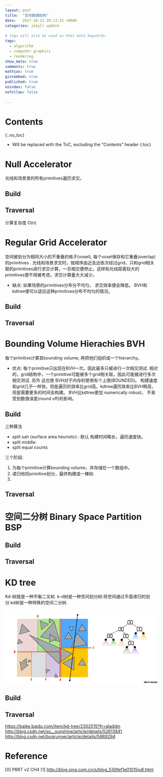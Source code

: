 ```yaml
---
layout: post
title:  "空间数据结构"
date:   2017-10-21 20:13:15 +0800
categories: jekyll update

# tags will also be used as html meta keywords.
tags:
  - algorithm
  - computer graphics
  - rendering
show_meta: true
comments: true
mathjax: true
gistembed: true
published: true
noindex: false
nofollow: false

---
```


# Contents
{:.no_toc}

* Will be replaced with the ToC, excluding the "Contents" header
{:toc}

# **Null Accelerator**

光线和场景里的所有primitives遍历求交。


## Build


## Traversal

计算复杂度 
O(n)

# **Regular Grid Accelerator**

空间被划分为相同大小的不重叠的格子(voxel), 每个voxel保存和它重叠(overlap)的primitives . 光线和场景求交时，按顺序由近及远依次经过grid，只和grid相关联的primitives进行求交计算，一旦相交便停止。这样和光线距离较大的primitives便不用被考虑，求交计算量大大减少。

- 缺点:  如果场景的primitives分布分不均匀， 求交效率便会降低。 BVH和kdtree便可以适应这种primitives分布不均匀的情况。

## Build


## Traversal



# **Bounding Volume Hierachies BVH**

每个primitive计算其bounding volume, 再把他们组织成一个hierarchy。

- 优点: 每个primitive只出现在BVH一次。因此最多只被进行一次相交测试. 相对的，grid结构中，一个primitive可能被多个grid相关联，因此可能被进行多次相交测试. 另外 这也使 BVH对于内存的使用有个上限(BOUNDED)。 构建速度和grid几乎一样快，但是遍历的效率比grid高。kdtree遍历效率比BVH稍高，但是需要更多的时间去构建。 BVH比kdtree更加 numerically robust， 不易受到数值误差(round off)的影响。

## Build
三种算法
- split sah (surface area heuristic) :  默认 构建时间略长，遍历速度快。 
- split middle:
- split equal counts

三个阶段:
1. 为每个primitive计算bounding volume，并存储在一个数组中。
2. 递归地将primitive划分，最终构建成一棵树.
3. 

## Traversal

# **空间二分树 Binary Space Partition BSP**

## Build


## Traversal


# **KD tree**

Kd-树就是一种平衡二叉树. k-d树是一种空间划分树:将空间通过平面递归的划分.kd树是一种特殊的空间二分树.

![](https://raw.githubusercontent.com/lealzhan/lealzhan.github.io/master/_pictures/2017-10-21-spatial-data-structure-0.PNG)

## Build


## Traversal

https://baike.baidu.com/item/kd-tree/2302515?fr=aladdin
http://blog.csdn.net/so__sunshine/article/details/52613841
http://blog.csdn.net/bugrunner/article/details/5889294

# Reference

[0] PBRT v2 CH4
[1] http://blog.sina.com.cn/s/blog_530fef1e01015ju8.html